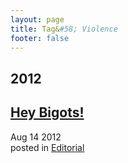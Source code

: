 ```yaml
---
layout: page
title: Tag&#58; Violence
footer: false
---
```


<div id="blog-archives" class="category">
<h2>2012</h2>

<article>
<h1><a href="/2012/08/14/hey-bigots/index.html">Hey Bigots!</a></h1>
<time datetime="2012-08-14T00:00:00-06:00" pubdate><span class='month'>Aug</span> <span class='day'>14</span> <span class='year'>2012</span></time>
<footer>
<span class="categories">posted in 
<a href='/categories/editorial/'>Editorial</a></span>
</footer>
</article>
</div>
